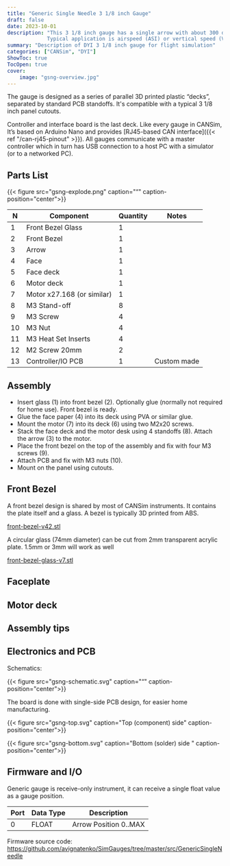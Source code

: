 ```yaml
---
title: "Generic Single Needle 3 1/8 inch Gauge"
draft: false
date: 2023-10-01
description: "This 3 1/8 inch gauge has a single arrow with about 300 degree smooth movement range.
             Typical application is airspeed (ASI) or vertical speed (VSI) indicators."
summary: "Description of DYI 3 1/8 inch gauge for flight simulation"
categories: ["CANSim", "DYI"]
ShowToc: true
TocOpen: true
cover:
    image: "gsng-overview.jpg"
---
```


The gauge is designed as a series of parallel 3D printed plastic “decks”, separated by standard PCB standoffs. It's compatible with a typical 3 1/8 inch panel cutouts.

Controller and interface board is the last deck. Like every gauge in CANSim, It’s based on Arduino Nano and provides [RJ45-based CAN interface]({{< ref "/can-rj45-pinout" >}}). All gauges communicate with a master controller which in turn has USB connection to a host PC with a simulator (or to a networked PC).

## Parts List


{{< figure
  src="gsng-explode.png"
  caption="“" 
  caption-position="center">}}


| N  | Component                  | Quantity | Notes       |
|----|----------------------------|----------|-------------|
| 1  | Front Bezel Glass          | 1        |             |
| 2  | Front Bezel                | 1        |             |
| 3  | Arrow                      | 1        |             |
| 4  | Face                       | 1        |             |
| 5  | Face deck                  | 1        |             |
| 6  | Motor deck                 | 1        |             |
| 7  | Motor x27.168 (or similar) | 1        |             |
| 8  | M3 Stand-off               | 8        |             |
| 9  | M3 Screw                   | 4        |             |
| 10 | M3 Nut                     | 4        |             |
| 11 | M3 Heat Set Inserts        | 4        |             |
| 12 | M2 Screw 20mm              | 2        |             |
| 13 | Controller/IO PCB          | 1        | Custom made |


## Assembly

* Insert glass (1) into front bezel (2). Optionally glue (normally not required for home use). Front bezel is ready.
* Glue the face paper (4) into its deck using PVA or similar glue.
* Mount the motor (7) into its deck (6) using two M2x20 screws.
* Stack the face deck and the motor desk using 4 standoffs (8). Attach the arrow (3) to the motor.
* Place the front bezel on the top of the assembly and fix with four M3 screws (9).
* Attach PCB and fix with M3 nuts (10).
* Mount on the panel using cutouts.

## Front Bezel

A front bezel design is shared by most of CANSim instruments. It contains the plate itself and a glass.
A bezel is typically 3D printed from ABS.

[front-bezel-v42.stl](front-bezel-v42.stl)

A circular glass (74mm diameter) can be cut from 2mm transparent acrylic plate. 1.5mm or 3mm will work as well

[front-bezel-glass-v7.stl](front-bezel-glass-v7.stl)

## Faceplate

## Motor deck

## Assembly tips

## Electronics and PCB

Schematics:

{{< figure
  src="gsng-schematic.svg"
  caption="“" 
  caption-position="center">}}

The board is done with single-side PCB design, for easier home manufacturing.

{{< figure
  src="gsng-top.svg"
  caption="Top (component) side" 
  caption-position="center">}}

  {{< figure
  src="gsng-bottom.svg"
  caption="Bottom (solder) side " 
  caption-position="center">}}

## Firmware and I/O

Generic gauge is receive-only instrument, it can receive a single float value as a gauge position.

| Port | Data Type | Description           |
|------|-----------|-----------------------|
| 0    | FLOAT     | Arrow Position 0..MAX |

Firmware source code: https://github.com/avignatenko/SimGauges/tree/master/src/GenericSingleNeedle